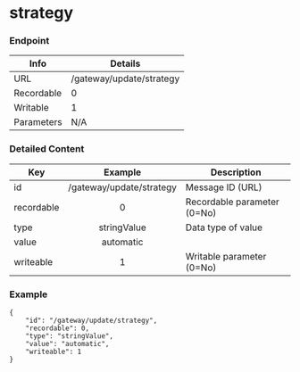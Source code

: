 # strategy



### Endpoint

| Info  | Details |
| ------------- | ------------- |
| URL   | /gateway/update/strategy   |
| Recordable   | 0   |
| Writable   | 1   |
| Parameters  | N/A  |

### Detailed Content

|  Key  | Example | Description |
| ------------- | :------: | ------------------------------ |
|  id | /gateway/update/strategy | Message ID (URL) |
|  recordable | 0 | Recordable parameter (0=No) |
|  type | stringValue | Data type of value |
|  value | automatic |  |
|  writeable | 1 | Writable parameter (0=No) |

### Example
```
{
    "id": "/gateway/update/strategy",
    "recordable": 0,
    "type": "stringValue",
    "value": "automatic",
    "writeable": 1
}
```

